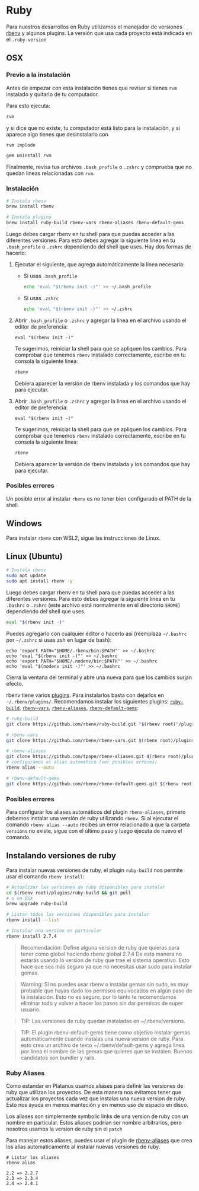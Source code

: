 # Ruby

Para nuestros desarrollos en Ruby utilizamos el manejador de versiones [rbenv](https://github.com/rbenv/rbenv) y algunos plugins. La versión que usa cada proyecto está indicada en el `.ruby-version`

## OSX

### Previo a la instalación

Antes de empezar con esta instalación tienes que revisar si tienes `rvm` instalado y quitarlo de tu computador.

Para esto ejecuta:

```bash
rvm
```

y si dice que no existe, tu computador está listo para la instalación, y si aparece algo tienes que desinstalarlo con

```bash
rvm implode

gem uninstall rvm
```

Finalmente, revisa tus archivos `.bash_profile` o `.zshrc` y comprueba que no quedan lineas relacionadas con `rvm`.

### Instalación

```bash
# Instala rbenv
brew install rbenv

# Instala plugins
brew install ruby-build rbenv-vars rbenv-aliases rbenv-default-gems
```

Luego debes cargar rbenv en tu shell para que puedas acceder a las diferentes versiones. Para esto debes agregar la siguiente linea en tu `.bash_profile` o `.zshrc` dependiendo del shell que uses. Hay dos formas de hacerlo:

1. Ejecutar el siguiente, que agrega automáticamente la línea necesaria:

    * Si usas `.bash_profile`

        ```bash
        echo 'eval "$(rbenv init -)"' >> ~/.bash_profile
        ```

    * Si usas `.zshrc`

        ```bash
        echo 'eval "$(rbenv init -)"' >> ~/.zshrc
        ```

1. Abrir `.bash_profile` o `.zshrc` y agregar la linea en el archivo usando el editor de preferencia:

    ```plain text
    eval "$(rbenv init -)"
    ```

    Te sugerimos, reiniciar la shell para que se apliquen los cambios. Para comprobar que tenemos `rbenv` instalado correctamente, escribe en tu consola la siguiente linea:

    ```bash
    rbenv
    ```

    Debiera aparecer la versión de rbenv instalada y los comandos que hay para ejecutar.

1. Abrir `.bash_profile` o `.zshrc` y agregar la linea en el archivo usando el editor de preferencia:

    ```plain text
    eval "$(rbenv init -)"
    ```

    Te sugerimos, reiniciar la shell para que se apliquen los cambios. Para comprobar que tenemos `rbenv` instalado correctamente, escribe en tu consola la siguiente linea:

    ```bash
    rbenv
    ```

    Debiera aparecer la versión de rbenv instalada y los comandos que hay para ejecutar.

### Posibles errores

Un posible error al instalar `rbenv` es no tener bien configurado el PATH de la shell.

## Windows

Para instalar `rbenv` con WSL2, sigue las instrucciones de Linux.

## Linux (Ubuntu)

```bash
# Instala rbenv
sudo apt update
sudo apt install rbenv -y
```

Luego debes cargar rbenv en tu shell para que puedas acceder a las diferentes versiones. Para esto debes agregar la siguiente linea en tu `.bashrc` o `.zshrc` (este archivo está normalmente en el directorio `$HOME`) dependiendo del shell que uses.

```bash
eval "$(rbenv init -)"
```

Puedes agregarlo con cualquier editor o hacerlo así (reemplaza `~/.bashrc` por `~/.zshrc` si usas zsh en lugar de bash):

```shell
echo 'export PATH="$HOME/.rbenv/bin:$PATH"' >> ~/.bashrc
echo 'eval "$(rbenv init -)"' >> ~/.bashrc
echo 'export PATH="$HOME/.nodenv/bin:$PATH"' >> ~/.bashrc
echo 'eval "$(nodenv init -)"' >> ~/.bashrc
```

Cierra la ventana del terminal y abre una nueva para que los cambios surjan efecto.

rbenv tiene varios [plugins](https://github.com/rbenv/rbenv/wiki/Plugins). Para instalarlos basta con dejarlos en `~/.rbenv/plugins/`. Recomendamos instalar los siguientes plugins: [`ruby-build`](https://github.com/rbenv/ruby-build), [`rbenv-vars`](https://github.com/rbenv/rbenv-vars), [`rbenv-aliases`](https://github.com/tpope/rbenv-aliases), [`rbenv-default-gems`](https://github.com/rbenv/rbenv-default-gems):

```bash
# ruby-build
git clone https://github.com/rbenv/ruby-build.git "$(rbenv root)"/plugins/ruby-build

# rbenv-vars
git clone https://github.com/rbenv/rbenv-vars.git $(rbenv root)/plugins/rbenv-vars

# rbenv-aliases
git clone https://github.com/tpope/rbenv-aliases.git $(rbenv root)/plugins/rbenv-aliases
# configuramos el alias automático (ver posibles errores)
rbenv alias --auto

# rbenv-default-gems
git clone https://github.com/rbenv/rbenv-default-gems.git $(rbenv root)/plugins/rbenv-default-gems
```

### Posibles errores

Para configurar los aliases automáticos del plugin `rbenv-aliases`, primero debemos instalar una versión de ruby utilizando `rbenv`. Si al ejecutar el comando `rbenv alias --auto` recibes un error relacionado a que la carpeta `versions` no existe, sigue con el último paso y luego ejecuta de nuevo el comando.

## Instalando versiones de ruby

Para instalar nuevas versiones de ruby, el plugin `ruby-build` nos permite usar el comando `rbenv install`:

```bash
# Actualizar las versiones de ruby disponibles para instalar
cd $(rbenv root)/plugins/ruby-build && git pull
# o en OSX
brew upgrade ruby-build

# Listar todos las versiones disponibles para instalar
rbenv install --list

# Instalar una version en particular
rbenv install 2.7.4
```

> Recomendación: Define alguna version de ruby que quieras para tener como global haciendo rbenv global 2.7.4  De esta manera no estarás usando la version de ruby que trae el sistema operativo. Esto hace que sea más seguro ya que no necesitas usar sudo para instalar gemas.

> Warning: Si no puedes usar rbenv o instalar gemas sin sudo, es muy probable que hayas dado los permisos equivocados en algún paso de la instalación. Esto no es seguro, por lo tanto te recomendamos eliminar todo y volver a hacer los pasos sin dar permisos de super usuario.

> TIP: Las versiones de ruby quedan instaladas en ~/.rbenv/versions.

> TIP: El plugin rbenv-default-gems tiene como objetivo instalar gemas automáticamente cuando instalas una nueva version de ruby. Para esto crea un archivo de texto ~/.rbenv/default-gems y agrega línea por línea el nombre de las gemas que quieres que se instalen. Buenos candidatos son bundler y rails.

### Ruby Aliases

Como estandar en Platanus usamos aliases para definir las versiones de ruby que utilizan los proyectos. De esta manera nos evitamos tener que actualizar los proyectos cada vez que instalas una nueva version de ruby. Esto nos ayuda en menos manteción y en menos uso de espacio en disco.

Los aliases son simplemente symbolic links de una version de ruby con un nombre en particular. Estos aliases podrían ser nombre arbitrarios, pero nosotros usamos la version de ruby sin el `patch`

Para manejar estos aliases, puedes usar el plugin de [rbenv-aliases](https://github.com/tpope/rbenv-aliases) que crea los alias automáticamente al instalar nuevas versiones de ruby.

```plain text
# Listar los aliases
rbenv alias

2.2 => 2.2.7
2.3 => 2.3.4
2.4 => 2.4.1
```


